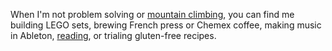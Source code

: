 When I'm not problem solving or [mountain climbing](https://www.wta.org/@@backpacks/scrnm-jmaeat), you can find me building LEGO sets, brewing French press or Chemex coffee, making music in Ableton, [reading](https://literal.club/johneatmon), or trialing gluten-free recipes.
